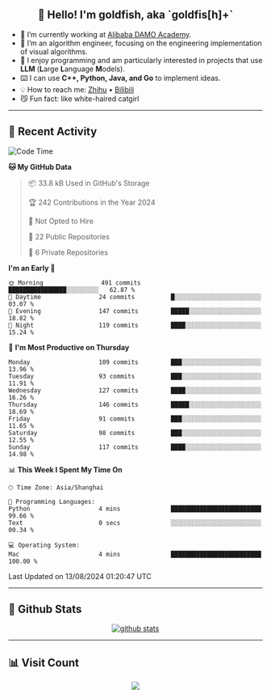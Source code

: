 
<h2 align="center">👋 Hello! I'm goldfish, aka `goldfis[h]+`</h2>

- 📍 I’m currently working at [Alibaba DAMO Academy](https://damo.alibaba.com/).  
- 🌱 I’m an algorithm engineer, focusing on the engineering implementation of visual algorithms.  
- 💬 I enjoy programming and am particularly interested in projects that use **LLM** (**L**arge **L**anguage **M**odels).   
- ⌨️ I can use **C++, Python, Java, and Go** to implement ideas.  
- 💡 How to reach me: [Zhihu](https://www.zhihu.com/people/goldfishh) • [Bilibili](https://space.bilibili.com/11349246)  
- 😼 Fun fact: like white-haired catgirl  

-------

## 🔧 Recent Activity

<!--START_SECTION:waka-->
![Code Time](http://img.shields.io/badge/Code%20Time-87%20hrs%2010%20mins-blue)

**🐱 My GitHub Data** 

> 📦 33.8 kB Used in GitHub's Storage 
 > 
> 🏆 242 Contributions in the Year 2024
 > 
> 🚫 Not Opted to Hire
 > 
> 📜 22 Public Repositories 
 > 
> 🔑 6 Private Repositories 
 > 
**I'm an Early 🐤** 

```text
🌞 Morning                491 commits         ████████████████░░░░░░░░░   62.87 % 
🌆 Daytime                24 commits          █░░░░░░░░░░░░░░░░░░░░░░░░   03.07 % 
🌃 Evening                147 commits         █████░░░░░░░░░░░░░░░░░░░░   18.82 % 
🌙 Night                  119 commits         ████░░░░░░░░░░░░░░░░░░░░░   15.24 % 
```
📅 **I'm Most Productive on Thursday** 

```text
Monday                   109 commits         ███░░░░░░░░░░░░░░░░░░░░░░   13.96 % 
Tuesday                  93 commits          ███░░░░░░░░░░░░░░░░░░░░░░   11.91 % 
Wednesday                127 commits         ████░░░░░░░░░░░░░░░░░░░░░   16.26 % 
Thursday                 146 commits         █████░░░░░░░░░░░░░░░░░░░░   18.69 % 
Friday                   91 commits          ███░░░░░░░░░░░░░░░░░░░░░░   11.65 % 
Saturday                 98 commits          ███░░░░░░░░░░░░░░░░░░░░░░   12.55 % 
Sunday                   117 commits         ████░░░░░░░░░░░░░░░░░░░░░   14.98 % 
```


📊 **This Week I Spent My Time On** 

```text
🕑︎ Time Zone: Asia/Shanghai

💬 Programming Languages: 
Python                   4 mins              █████████████████████████   99.66 % 
Text                     0 secs              ░░░░░░░░░░░░░░░░░░░░░░░░░   00.34 % 

💻 Operating System: 
Mac                      4 mins              █████████████████████████   100.00 % 
```


 Last Updated on 13/08/2024 01:20:47 UTC
<!--END_SECTION:waka-->

-------

## 📆 Github Stats

<p align="center">
    <a href="https://github.com/anuraghazra/github-readme-stats">
      <img src="https://github-readme-stats.vercel.app/api?username=goldfishh&show_icons=true&theme=dracula" alt="github stats" />
    </a>
</p>

-------

## 📊 Visit Count

<p align="center">
  <a href="https://count.getloli.com/"><img src="https://count.getloli.com/get/@:goldfishh?theme=rule34"></a>
</p>
